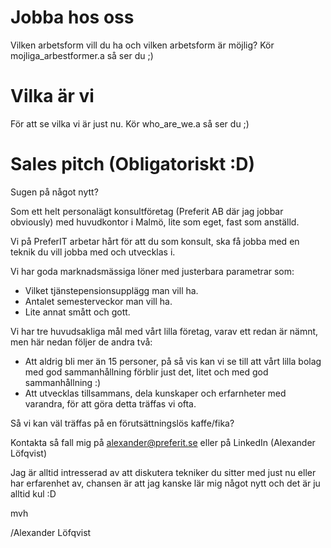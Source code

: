 # Jobba hos oss
Vilken arbetsform vill du ha och vilken arbetsform är möjlig?
Kör mojliga_arbestformer.a så ser du ;)
# Vilka är vi
För att se vilka vi är just nu. Kör who_are_we.a så ser du ;) 
# Sales pitch (Obligatoriskt :D)
Sugen på något nytt?

Som ett helt personalägt konsultföretag (Preferit AB där jag jobbar obviously) med huvudkontor i Malmö, lite som eget, fast som anställd.

Vi på PreferIT arbetar hårt för att du som konsult, ska få jobba med en teknik du vill jobba med och utvecklas i.

Vi har goda marknadsmässiga löner med justerbara parametrar som:
* Vilket tjänstepensionsupplägg man vill ha.
* Antalet semesterveckor man vill ha.
* Lite annat smått och gott.

Vi har tre huvudsakliga mål med vårt lilla företag, varav ett redan är nämnt, men här nedan följer de andra två:
* Att aldrig bli mer än 15 personer, på så vis kan vi se till att vårt lilla bolag med god sammanhållning förblir just det, litet och med god sammanhållning :)
* Att utvecklas tillsammans, dela kunskaper och erfarnheter med varandra, för att göra detta träffas vi ofta.

Så vi kan väl träffas på en förutsättningslös kaffe/fika?

Kontakta så fall mig på alexander@preferit.se eller på LinkedIn (Alexander Löfqvist)

Jag är alltid intresserad av att diskutera tekniker du sitter med just nu eller har erfarenhet av, chansen är att jag kanske lär mig något nytt och det är ju alltid kul :D

mvh

/Alexander Löfqvist
